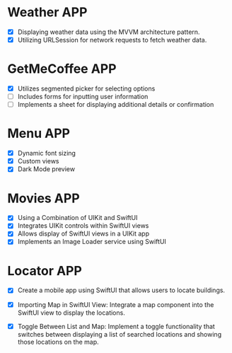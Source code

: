 
# Weather APP
- [x] Displaying weather data using the MVVM architecture pattern.
- [x] Utilizing URLSession for network requests to fetch weather data.

# GetMeCoffee APP
- [x] Utilizes segmented picker for selecting options
- [ ] Includes forms for inputting user information
- [ ] Implements a sheet for displaying additional details or confirmation

# Menu APP
- [x] Dynamic font sizing
- [x] Custom views
- [x] Dark Mode preview

# Movies APP
- [x] Using a Combination of UIKit and SwiftUI
- [x] Integrates UIKit controls within SwiftUI views
- [x] Allows display of SwiftUI views in a UIKit app
- [x] Implements an Image Loader service using SwiftUI

# Locator APP
- [x] Create a mobile app using SwiftUI that allows users to locate buildings.
- [x] Importing Map in SwiftUI View: Integrate a map component into the SwiftUI view to display the locations.
- [x] Toggle Between List and Map: Implement a toggle functionality that switches between displaying a list of searched locations and showing those locations on the map.

